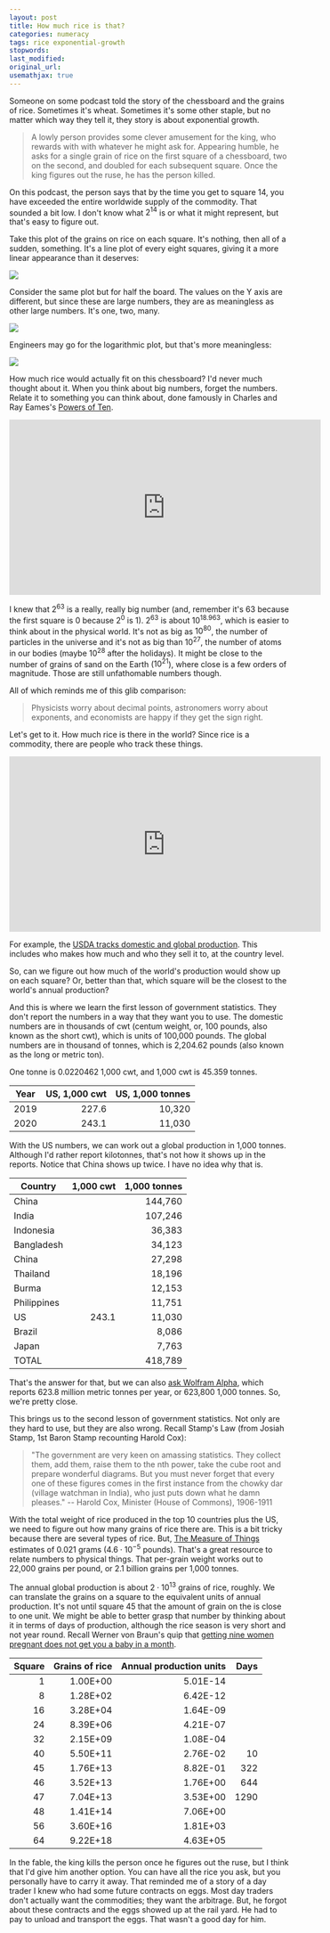 ```yaml
---
layout: post
title: How much rice is that?
categories: numeracy
tags: rice exponential-growth
stopwords:
last_modified:
original_url:
usemathjax: true
---
```


Someone on some podcast told the story of the chessboard and the grains of rice. Sometimes it's wheat. Sometimes it's some other staple, but no matter which way they tell it, they story is about  exponential growth.

> A lowly person provides some clever amusement for the king, who rewards with with whatever he might ask for. Appearing humble, he asks for a single grain of rice on the first square of a chessboard, two on the second, and doubled for each subsequent square. Once the king figures out the ruse, he has the person killed.

On this podcast, the person says that by the time you get to square 14, you have exceeded the entire worldwide supply of the commodity. That sounded a bit low. I don't know what $2^{14}$ is or what it might represent, but that's easy to figure out.

Take this plot of the grains on rice on each square. It's nothing, then all of a sudden, something. It's a line plot of every eight squares, giving it a more linear appearance than it deserves:

![](/images/rice/64-squares.png)

Consider the same plot but for half the board. The values on the Y axis are different, but since these are large numbers, they are as meaningless as other large numbers. It's one, two, many.

![](/images/rice/32-squares.png)

Engineers may go for the logarithmic plot, but that's more meaningless:

![](/images/rice/log.png)

How much rice would actually fit on this chessboard? I'd never much thought about it. When you think about big numbers, forget the numbers. Relate it to something you can think about, done famously in Charles and Ray Eames's [Powers of Ten](https://www.youtube.com/embed/0fKBhvDjuy0).

<div class="youtube">
<iframe width="560" height="315" src="https://www.youtube.com/embed/0fKBhvDjuy0" title="YouTube video player" frameborder="0" allow="accelerometer; autoplay; clipboard-write; encrypted-media; gyroscope; picture-in-picture" allowfullscreen></iframe>
</div>

I knew that $2^{63}$ is a really, really big number (and, remember it's 63 because the first square is 0 because $2^{0}$ is $1$). $2^{63}$ is about $10^{18.963}$, which is easier to think about in the physical world. It's not as big as $10^{80}$, the number of particles in the universe and it's not as big than $10^{27}$, the number of atoms in our bodies (maybe $10^{28}$ after the holidays). It might be close to the number of grains of sand on the Earth ($10^{21}$), where close is a few orders of magnitude. Those are still unfathomable numbers though.

All of which reminds me of this glib comparison:

> Physicists worry about decimal points, astronomers worry about exponents, and economists are happy if they get the sign right.

Let's get to it. How much rice is there in the world? Since rice is a commodity, there are people who track these things.

<div class="youtube">
<iframe width="560" height="315" src="https://www.youtube.com/embed/ySxHud7abko" title="YouTube video player" frameborder="0" allow="accelerometer; autoplay; clipboard-write; encrypted-media; gyroscope; picture-in-picture" allowfullscreen></iframe>
</div>

For example, the [USDA tracks domestic and global production](https://www.ers.usda.gov/data-products/rice-yearbook/). This includes who makes how much and who they sell it to, at the country level.

So, can we figure out how much of the world's production would show up on each square? Or, better than that, which square will be the closest to the world's annual production?

And this is where we learn the first lesson of government statistics. They don't report the numbers in a way that they want you to use. The domestic numbers are in thousands of cwt (centum weight, or, 100 pounds, also known as the short cwt), which is units of 100,000 pounds. The global numbers are in thousand of tonnes, which is 2,204.62 pounds (also known as the long or metric ton).

One tonne is 0.0220462 1,000 cwt, and 1,000 cwt is 45.359 tonnes.


| Year | US, 1,000 cwt  | US, 1,000 tonnes |
|------|---------------:|-----------------:|
| 2019 | 227.6          | 10,320           |
| 2020 | 243.1          | 11,030           |


With the US numbers, we can work out a global production in 1,000 tonnes. Although I'd rather report kilotonnes, that's not how it shows up in the reports. Notice that China shows up twice. I have no idea why that is.

| Country     | 1,000 cwt | 1,000 tonnes  |
|-------------|----------:|--------------:|
| China       |           |       144,760 |
| India       |           |       107,246 |
| Indonesia   |           |        36,383 |
| Bangladesh  |           |        34,123 |
| China       |           |        27,298 |
| Thailand    |           |        18,196 |
| Burma       |           |        12,153 |
| Philippines |           |        11,751 |
| US          | 243.1     |        11,030 |
| Brazil      |           |         8,086 |
| Japan       |           |         7,763 |
| TOTAL       |           |       418,789 |

That's the answer for that, but we can also [ask Wolfram Alpha](https://www.wolframalpha.com/input/?i=annual+production+of+rice+in+tonnes), which reports 623.8 million metric tonnes per year, or 623,800 1,000 tonnes. So, we're pretty close.

This brings us to the second lesson of government statistics. Not only are they hard to use, but they are also wrong. Recall Stamp's Law (from Josiah Stamp, 1st Baron Stamp recounting Harold Cox):

> "The government are very keen on amassing statistics. They collect them, add them, raise them to the nth power, take the cube root and prepare wonderful diagrams. But you must never forget that every one of these figures comes in the first instance from the chowky dar (village watchman in India), who just puts down what he damn pleases." -- Harold Cox, Minister (House of Commons), 1906-1911

With the total weight of rice produced in the top 10 countries plus the US, we need to figure out how many grains of rice there are. This is a bit tricky because there are several types of rice. But, [The Measure of Things](https://www.themeasureofthings.com/results.php?comp=weight&unit=gms&amt=0.021) estimates of 0.021 grams ($4.6 \cdot 10^{-5}$ pounds). That's a great resource to relate numbers to physical things. That per-grain weight works out to 22,000 grains per pound, or 2.1 billion grains per 1,000 tonnes.

The annual global production is about $2 \cdot 10^{13}$ grains of rice, roughly. We can translate the grains on a square to the equivalent units of annual production. It's not until square 45 that the amount of grain on the is close to one unit. We might be able to better grasp that number by thinking about it in terms of days of production, although the rice season is very short and not year round. Recall Werner von Braun's quip that [getting nine women pregnant does not get you a baby in a month](https://quotefancy.com/quote/1105018/Wernher-von-Braun-Crash-programs-fail-because-they-are-based-on-theory-that-with-nine).

| Square  | Grains of rice | Annual production units | Days |
|--------:|---------------:|------------------------:|-----:|
|  1      | 1.00E+00       | 5.01E-14                |      |
|  8      | 1.28E+02       | 6.42E-12                |      |
| 16      | 3.28E+04       | 1.64E-09                |      |
| 24      | 8.39E+06       | 4.21E-07                |      |
| 32      | 2.15E+09       | 1.08E-04                |      |
| 40      | 5.50E+11       | 2.76E-02                |   10 |
| 45      | 1.76E+13       | 8.82E-01                |  322 |
| 46      | 3.52E+13       | 1.76E+00                |  644 |
| 47      | 7.04E+13       | 3.53E+00                | 1290 |
| 48      | 1.41E+14       | 7.06E+00                |      |
| 56      | 3.60E+16       | 1.81E+03                |      |
| 64      | 9.22E+18       | 4.63E+05                |      |

In the fable, the king kills the person once he figures out the ruse, but I think that I'd give him another option. You can have all the rice you ask, but you personally have to carry it away. That reminded me of a story of a day trader I knew who had some future contracts on eggs. Most day traders don't actually want the commodities; they want the arbitrage. But, he forgot about these contracts and the eggs showed up at the rail yard. He had to pay to unload and transport the eggs. That wasn't a good day for him.
